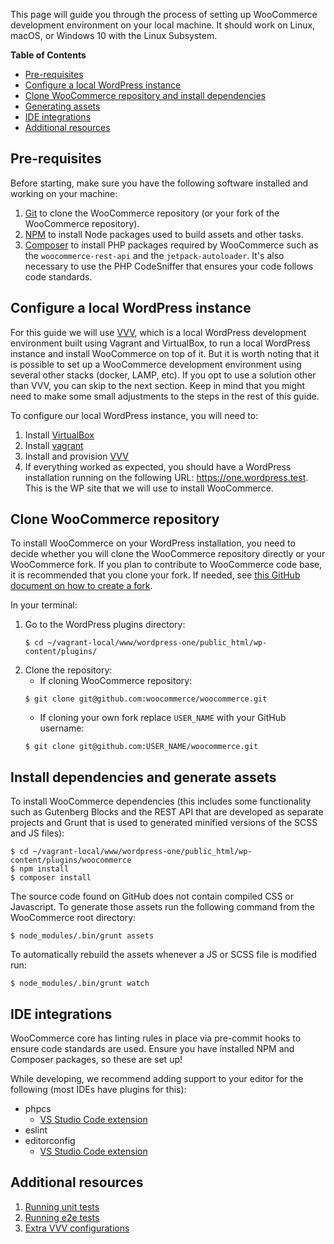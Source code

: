 This page will guide you through the process of setting up WooCommerce development environment on your local machine. It should work on Linux, macOS, or Windows 10 with the Linux Subsystem.

<!-- START doctoc generated TOC please keep comment here to allow auto update -->
<!-- DON'T EDIT THIS SECTION, INSTEAD RE-RUN doctoc TO UPDATE -->
**Table of Contents**

- [Pre-requisites](#pre-requisites)
- [Configure a local WordPress instance](#configure-a-local-wordpress-instance)
- [Clone WooCommerce repository and install dependencies](#clone-woocommerce-repository-and-install-dependencies)
- [Generating assets](#generating-assets)
- [IDE integrations](#ide-integrations)
- [Additional resources](#additional-resources)

<!-- END doctoc generated TOC please keep comment here to allow auto update -->

## Pre-requisites

Before starting, make sure you have the following software installed and working on your machine:

1. [Git](https://git-scm.com/book/en/v2/Getting-Started-Installing-Git) to clone the WooCommerce repository (or your fork of the WooCommerce repository).
2. [NPM](https://www.npmjs.com/get-npm) to install Node packages used to build assets and other tasks.
3. [Composer](https://getcomposer.org/download/) to install PHP packages required by WooCommerce such as the `woocommerce-rest-api` and the `jetpack-autoloader`. It's also necessary to use the PHP CodeSniffer that ensures your code follows code standards.

## Configure a local WordPress instance

For this guide we will use [VVV](https://github.com/Varying-Vagrant-Vagrants/VVV), which is a local WordPress development environment built using Vagrant and VirtualBox, to run a local WordPress instance and install WooCommerce on top of it. But it is worth noting that it is possible to set up a WooCommerce development environment using several other stacks (docker, LAMP, etc). If you opt to use a solution other than VVV, you can skip to the next section. Keep in mind that you might need to make some small adjustments to the steps in the rest of this guide.

To configure our local WordPress instance, you will need to:

1. Install [VirtualBox](https://www.virtualbox.org/)
2. Install [vagrant](https://www.vagrantup.com/)
3. Install and provision [VVV](https://varyingvagrantvagrants.org/docs/en-US/installation/)
4. If everything worked as expected, you should have a WordPress installation running on the following URL: https://one.wordpress.test. This is the WP site that we will use to install WooCommerce.

## Clone WooCommerce repository

To install WooCommerce on your WordPress installation, you need to decide whether you will clone the WooCommerce repository directly or your WooCommerce fork. If you plan to contribute to WooCommerce code base, it is recommended that you clone your fork. If needed, see [this GitHub document on how to create a fork](https://help.github.com/en/articles/fork-a-repo).

In your terminal:

1. Go to the WordPress plugins directory:
    ```
    $ cd ~/vagrant-local/www/wordpress-one/public_html/wp-content/plugins/
    ```
2. Clone the repository:
    * If cloning WooCommerce repository:
    ```
    $ git clone git@github.com:woocommerce/woocommerce.git
    ```
    * If cloning your own fork replace `USER_NAME` with your GitHub username:
    ```
    $ git clone git@github.com:USER_NAME/woocommerce.git
    ```

## Install dependencies and generate assets

To install WooCommerce dependencies (this includes some functionality such as Gutenberg Blocks and the REST API that are developed as separate projects and Grunt that is used to generated minified versions of the SCSS and JS files):

```
$ cd ~/vagrant-local/www/wordpress-one/public_html/wp-content/plugins/woocommerce
$ npm install
$ composer install
```

The source code found on GitHub does not contain compiled CSS or Javascript. To generate those assets run the following command from the WooCommerce root directory:

```
$ node_modules/.bin/grunt assets
```

To automatically rebuild the assets whenever a JS or SCSS file is modified run:

```
$ node_modules/.bin/grunt watch
```

## IDE integrations

WooCommerce core has linting rules in place via pre-commit hooks to ensure code standards are used. Ensure you have installed NPM and Composer packages, so these are set up!

While developing, we recommend adding support to your editor for the following (most IDEs have plugins for this):

- phpcs
    * [VS Studio Code extension](https://marketplace.visualstudio.com/items?itemName=ikappas.phpcs)
- eslint
- editorconfig
    * [VS Studio Code extension](https://marketplace.visualstudio.com/items?itemName=EditorConfig.EditorConfig)
 
## Additional resources

1. [Running unit tests](https://github.com/woocommerce/woocommerce/blob/master/tests/README.md)
2. [Running e2e tests](End-to-end-Testing)
3. [Extra VVV configurations](Extra-VVV-Configurations)